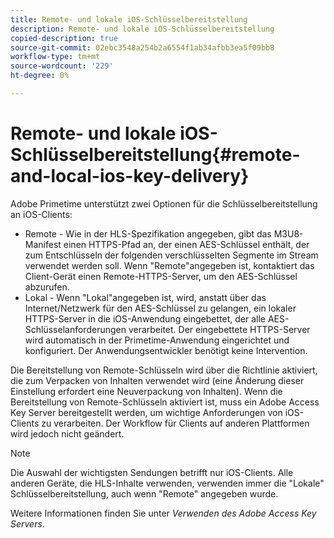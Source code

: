 ```yaml
---
title: Remote- und lokale iOS-Schlüsselbereitstellung
description: Remote- und lokale iOS-Schlüsselbereitstellung
copied-description: true
source-git-commit: 02ebc3548a254b2a6554f1ab34afbb3ea5f09bb8
workflow-type: tm+mt
source-wordcount: '229'
ht-degree: 0%

---
```


# Remote- und lokale iOS-Schlüsselbereitstellung{#remote-and-local-ios-key-delivery}

Adobe Primetime unterstützt zwei Optionen für die Schlüsselbereitstellung an iOS-Clients:

* Remote - Wie in der HLS-Spezifikation angegeben, gibt das M3U8-Manifest einen HTTPS-Pfad an, der einen AES-Schlüssel enthält, der zum Entschlüsseln der folgenden verschlüsselten Segmente im Stream verwendet werden soll. Wenn &quot;Remote&quot;angegeben ist, kontaktiert das Client-Gerät einen Remote-HTTPS-Server, um den AES-Schlüssel abzurufen.
* Lokal - Wenn &quot;Lokal&quot;angegeben ist, wird, anstatt über das Internet/Netzwerk für den AES-Schlüssel zu gelangen, ein lokaler HTTPS-Server in die iOS-Anwendung eingebettet, der alle AES-Schlüsselanforderungen verarbeitet. Der eingebettete HTTPS-Server wird automatisch in der Primetime-Anwendung eingerichtet und konfiguriert. Der Anwendungsentwickler benötigt keine Intervention.

Die Bereitstellung von Remote-Schlüsseln wird über die Richtlinie aktiviert, die zum Verpacken von Inhalten verwendet wird (eine Änderung dieser Einstellung erfordert eine Neuverpackung von Inhalten). Wenn die Bereitstellung von Remote-Schlüsseln aktiviert ist, muss ein Adobe Access Key Server bereitgestellt werden, um wichtige Anforderungen von iOS-Clients zu verarbeiten. Der Workflow für Clients auf anderen Plattformen wird jedoch nicht geändert.

>[!NOTE]
>
>Die Auswahl der wichtigsten Sendungen betrifft nur iOS-Clients. Alle anderen Geräte, die HLS-Inhalte verwenden, verwenden immer die &quot;Lokale&quot; Schlüsselbereitstellung, auch wenn &quot;Remote&quot; angegeben wurde.

Weitere Informationen finden Sie unter *Verwenden des Adobe Access Key Servers*.

